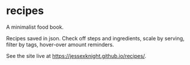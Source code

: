 # recipes

A minimalist food book.

Recipes saved in json. Check off steps and ingredients, scale by serving, filter by tags, hover-over amount reminders.

See the site live at https://jessexknight.github.io/recipes/.
